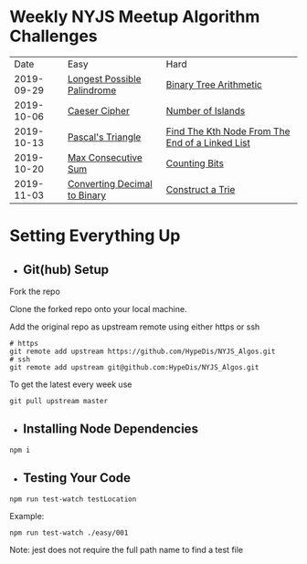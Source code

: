 # Weekly NYJS Meetup Algorithm Challenges

<div>
  <table>
    <tr>
      <td>Date</td>
      <td>Easy</td>
      <td>Hard</td>
    </tr>
      <td>2019-09-29</td>
      <td><a href="easy/2019-09-29/Longest_Possible_Palindrome.js">Longest Possible Palindrome</a></td>
      <td><a href="hard/2019-09-29/Binary_Tree_Arithmetic.js">Binary Tree Arithmetic</a> </td>
    </tr>
    </tr>
      <td>2019-10-06</td>
      <td><a href="easy/2019-10-06/Caeser_Cipher.js">Caeser Cipher</a></td>
      <td><a href="hard/2019-10-06/Number_of_Islands.js">Number of Islands</a> </td>
    </tr>
     </tr>
      <td>2019-10-13</td>
      <td><a href="easy/2019-10-13/Pascals_Triangle.js">Pascal's Triangle</a></td>
      <td><a href="hard/2019-10-13/Find_Kth_Node_From_End_Of_Linked_List.js">Find The Kth Node From The End of a Linked List</a> </td>
    </tr>
    </tr>
      <td>2019-10-20</td>
      <td><a href="easy/2019-10-20/Max_Consecutive_Sum.js">Max Consecutive Sum</a></td>
      <td><a href="hard/2019-10-20/Counting_Bits.js">Counting Bits</a> </td>
    </tr>
     </tr>
      <td>2019-11-03</td>
      <td><a href="easy/2019-11-03/Decimal_To_Binary.js">Converting Decimal to Binary</a></td>
      <td><a href="hard/2019-11-03/Construct_A_Trie.js">Construct a Trie</a> </td>
    </tr>
    
  </table>
</div>

# Setting Everything Up

- ## Git(hub) Setup

Fork the repo

Clone the forked repo onto your local machine.

Add the original repo as upstream remote using either https or ssh

```
# https
git remote add upstream https://github.com/HypeDis/NYJS_Algos.git
# ssh
git remote add upstream git@github.com:HypeDis/NYJS_Algos.git
```

To get the latest every week use

```
git pull upstream master
```

- ## Installing Node Dependencies

```
npm i
```

- ## Testing Your Code

```
npm run test-watch testLocation
```

Example:

```
npm run test-watch ./easy/001
```

Note: jest does not require the full path name to find a test file
